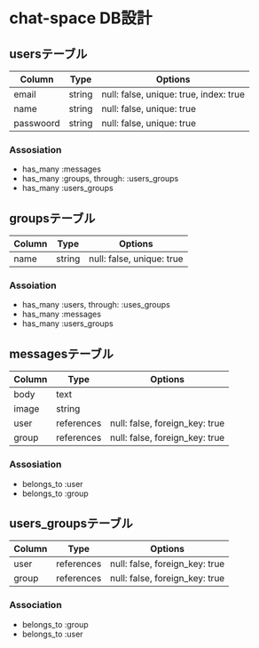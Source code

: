 # chat-space DB設計
## usersテーブル
|Column|Type|Options|
|------|----|-------|
|email|string|null: false, unique: true, index: true|
|name|string|null: false, unique: true|
|passwoord|string|null: false, unique: true|
### Assosiation
- has_many :messages
- has_many :groups, through: :users_groups
- has_many :users_groups

## groupsテーブル
|Column|Type|Options|
|------|----|-------|
|name|string|null: false, unique: true|
### Assoiation
- has_many :users, through: :uses_groups
- has_many :messages
- has_many :users_groups

## messagesテーブル
|Column|Type|Options|
|------|----|-------|
|body|text||
|image|string||
|user|references|null: false, foreign_key: true|
|group|references|null: false, foreign_key: true|
### Assosiation
- belongs_to :user
- belongs_to :group

## users_groupsテーブル
|Column|Type|Options|
|------|----|-------|
|user|references|null: false, foreign_key: true|
|group|references|null: false, foreign_key: true|

### Association
- belongs_to :group
- belongs_to :user